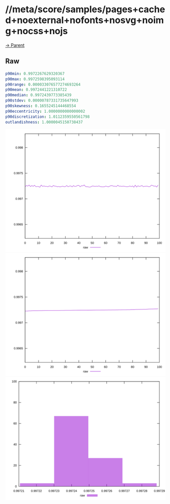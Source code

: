 
# //meta/score/samples/pages+cached+noexternal+nofonts+nosvg+noimg+nocss+nojs

[→ Parent](../..)


## Raw


```yaml
p90min: 0.9972267629320367
p90max: 0.9972598395093114
p90range: 0.000033076577274693264
p90mean: 0.9972441221310722
p90median: 0.9972439773385439
p90stdev: 0.00000787331735647993
p90skewness: 0.1655245144468554
p90eccentricity: 1.0000000000000002
p90discretization: 1.0112359550561798
outlandishness: 1.0000045150738437

```

![PLOT: raw-values](./raw/values.svg)![PLOT: raw-sorted](./raw/sorted.svg)![PLOT: raw-histogram](./raw/histogram.svg)